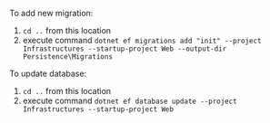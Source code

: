 To add new migration:
1. `cd ..` from this location
2. execute command `dotnet ef migrations add "init" --project Infrastructures --startup-project Web --output-dir Persistence\Migrations`

To update database:
1. `cd ..` from this location
2. execute command `dotnet ef database update --project Infrastructures --startup-project Web`
